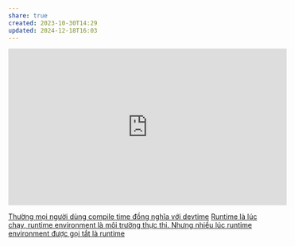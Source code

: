 ```yaml
---
share: true
created: 2023-10-30T14:29
updated: 2024-12-18T16:03
---
```

<iframe width="560" height="315" src="https://www.youtube.com/embed/watch?v=AxgXCUxPIf8" title="YouTube video player" frameborder="0" allow="accelerometer; autoplay; clipboard-write; encrypted-media; gyroscope; picture-in-picture; web-share" referrerpolicy="strict-origin-when-cross-origin" allowfullscreen></iframe>

[Thường mọi người dùng compile time đồng nghĩa với devtime](./Th%C6%B0%E1%BB%9Dng%20m%E1%BB%8Di%20ng%C6%B0%E1%BB%9Di%20d%C3%B9ng%20compile%20time%20%C4%91%E1%BB%93ng%20ngh%C4%A9a%20v%E1%BB%9Bi%20devtime.md)
[Runtime là lúc chạy, runtime environment là môi trường thực thi. Nhưng nhiều lúc runtime environment được gọi tắt là runtime](./M%C3%B4i%20tr%C6%B0%E1%BB%9Dng%20th%E1%BB%B1c%20thi/Runtime%20l%C3%A0%20l%C3%BAc%20ch%E1%BA%A1y,%20runtime%20environment%20l%C3%A0%20m%C3%B4i%20tr%C6%B0%E1%BB%9Dng%20th%E1%BB%B1c%20thi.%20Nh%C6%B0ng%20nhi%E1%BB%81u%20l%C3%BAc%20runtime%20environment%20%C4%91%C6%B0%E1%BB%A3c%20g%E1%BB%8Di%20t%E1%BA%AFt%20l%C3%A0%20runtime.md)
